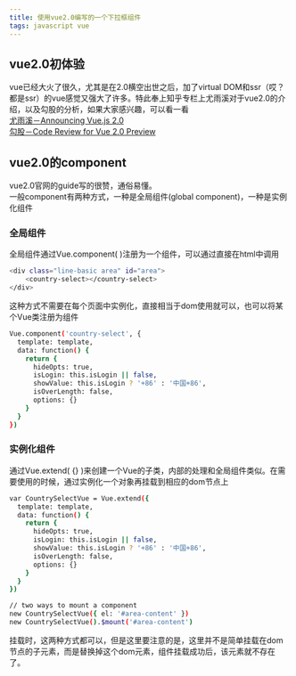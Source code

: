 ```yaml
---
title: 使用vue2.0编写的一个下拉框组件
tags: javascript vue
---
```


## vue2.0初体验
vue已经大火了很久，尤其是在2.0横空出世之后，加了virtual DOM和ssr（哎？都是ssr）的vue感觉又强大了许多。特此奉上知乎专栏上尤雨溪对于vue2.0的介绍，以及勾股的分析，如果大家感兴趣，可以看一看    
[尤雨溪－Announcing Vue.js 2.0](https://zhuanlan.zhihu.com/p/20814761)    
[勾股－Code Review for Vue 2.0 Preview](http://jiongks.name/blog/code-review-for-vue-next/)

## vue2.0的component
vue2.0官网的guide写的很赞，通俗易懂。    
一般component有两种方式，一种是全局组件(global component)，一种是实例化组件

<!-- more -->

### 全局组件
全局组件通过Vue.component( )注册为一个组件，可以通过<component></component>直接在html中调用
``` bash
<div class="line-basic area" id="area">
    <country-select></country-select>
</div>
```

这种方式不需要在每个页面中实例化，直接相当于dom使用就可以，也可以将某个Vue类注册为组件
``` bash
Vue.component('country-select', {
  template: template,
  data: function() {
    return {
      hideOpts: true,
      isLogin: this.isLogin || false,
      showValue: this.isLogin ? '+86' : '中国+86',
      isOverLength: false,
      options: {}
    }
  }
})
```

### 实例化组件
通过Vue.extend( {} )来创建一个Vue的子类，内部的处理和全局组件类似。在需要使用的时候，通过实例化一个对象再挂载到相应的dom节点上
``` bash
var CountrySelectVue = Vue.extend({
  template: template,
  data: function() {
    return {
      hideOpts: true,
      isLogin: this.isLogin || false,
      showValue: this.isLogin ? '+86' : '中国+86',
      isOverLength: false,
      options: {}
    }
  }
})

// two ways to mount a component
new CountrySelectVue({ el: '#area-content' })
new CountrySelectVue().$mount('#area-content')
```
挂载时，这两种方式都可以，但是这里要注意的是，这里并不是简单挂载在dom节点的子元素，而是替换掉这个dom元素，组件挂载成功后，该元素就不存在了。
